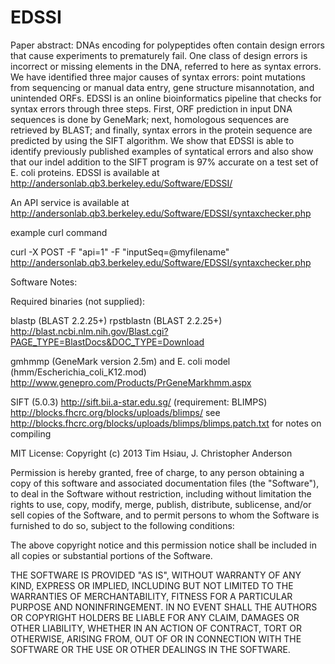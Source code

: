 EDSSI
=====
Paper abstract:
DNAs encoding for polypeptides often contain design errors that cause experiments to prematurely fail.  One class of design errors is incorrect or missing elements in the DNA, referred to here as syntax errors.  We have identified three major causes of syntax errors: point mutations from sequencing or manual data entry, gene structure misannotation, and unintended ORFs.  EDSSI is an online bioinformatics pipeline that checks for syntax errors through three steps.   First, ORF prediction in input DNA sequences is done by GeneMark; next, homologous sequences are retrieved by BLAST; and finally, syntax errors in the protein sequence are predicted by using the SIFT algorithm.  We show that EDSSI is able to identify previously published examples of syntatical errors and also show that our indel addition to the SIFT program is 97% accurate on a test set of E. coli proteins.  EDSSI is available at http://andersonlab.qb3.berkeley.edu/Software/EDSSI/


An API service is available at  http://andersonlab.qb3.berkeley.edu/Software/EDSSI/syntaxchecker.php

example curl command

curl -X POST -F "api=1" -F "inputSeq=@myfilename" http://andersonlab.qb3.berkeley.edu/Software/EDSSI/syntaxchecker.php




Software Notes:

Required binaries (not supplied):

blastp  (BLAST 2.2.25+)
rpstblastn (BLAST 2.2.25+)
http://blast.ncbi.nlm.nih.gov/Blast.cgi?PAGE_TYPE=BlastDocs&DOC_TYPE=Download

gmhmmp  (GeneMark version 2.5m) and E. coli model (hmm/Escherichia_coli_K12.mod)
http://www.genepro.com/Products/PrGeneMarkhmm.aspx

SIFT (5.0.3) 
http://sift.bii.a-star.edu.sg/
(requirement: BLIMPS) 
http://blocks.fhcrc.org/blocks/uploads/blimps/
see http://blocks.fhcrc.org/blocks/uploads/blimps/blimps.patch.txt  for notes on compiling


MIT License:
Copyright (c) 2013 Tim Hsiau, J. Christopher Anderson

Permission is hereby granted, free of charge, to any person obtaining a copy
of this software and associated documentation files (the "Software"), to deal
in the Software without restriction, including without limitation the rights
to use, copy, modify, merge, publish, distribute, sublicense, and/or sell
copies of the Software, and to permit persons to whom the Software is
furnished to do so, subject to the following conditions:

The above copyright notice and this permission notice shall be included in
all copies or substantial portions of the Software.

THE SOFTWARE IS PROVIDED "AS IS", WITHOUT WARRANTY OF ANY KIND, EXPRESS OR
IMPLIED, INCLUDING BUT NOT LIMITED TO THE WARRANTIES OF MERCHANTABILITY,
FITNESS FOR A PARTICULAR PURPOSE AND NONINFRINGEMENT. IN NO EVENT SHALL THE
AUTHORS OR COPYRIGHT HOLDERS BE LIABLE FOR ANY CLAIM, DAMAGES OR OTHER
LIABILITY, WHETHER IN AN ACTION OF CONTRACT, TORT OR OTHERWISE, ARISING FROM,
OUT OF OR IN CONNECTION WITH THE SOFTWARE OR THE USE OR OTHER DEALINGS IN
THE SOFTWARE.
